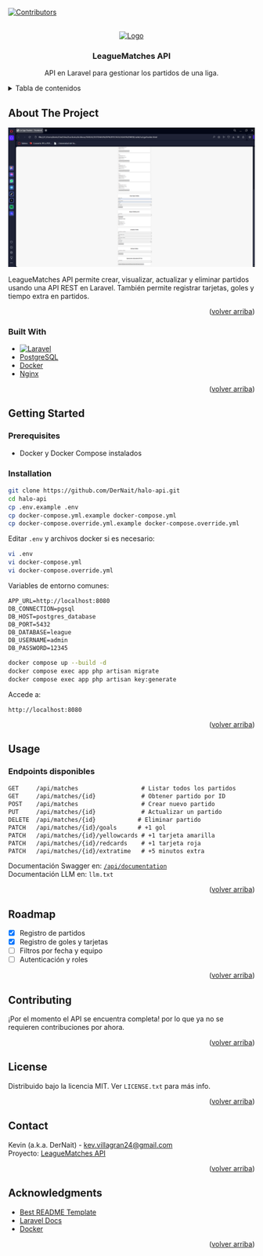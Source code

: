 <!-- Improved compatibility of back to top link: See: https://github.com/othneildrew/Best-README-Template/pull/73 -->
<a id="readme-top"></a>

[![Contributors][contributors-shield]][contributors-url]

<!-- PROJECT LOGO -->
<br />
<div align="center">
  <a href="https://github.com/DerNait/halo-api">
    <img src="images/logo.png" alt="Logo" width="80" height="80">
  </a>

<h3 align="center">LeagueMatches API</h3>

  <p align="center">
    API en Laravel para gestionar los partidos de una liga.
  </p>
</div>


<details>
  <summary>Tabla de contenidos</summary>
  <ol>
    <li><a href="#about-the-project">Acerca del proyecto</a>
      <ul><li><a href="#built-with">Tecnologías</a></li></ul>
    </li>
    <li><a href="#getting-started">Comenzando</a>
      <ul>
        <li><a href="#prerequisites">Requisitos previos</a></li>
        <li><a href="#installation">Instalación</a></li>
      </ul>
    </li>
    <li><a href="#usage">Uso</a></li>
    <li><a href="#roadmap">Roadmap</a></li>
    <li><a href="#contributing">Contribuciones</a></li>
    <li><a href="#license">Licencia</a></li>
    <li><a href="#contact">Contacto</a></li>
    <li><a href="#acknowledgments">Agradecimientos</a></li>
  </ol>
</details>


## About The Project

![LeagueMatches Frontend](image.png)

LeagueMatches API permite crear, visualizar, actualizar y eliminar partidos usando una API REST en Laravel. También permite registrar tarjetas, goles y tiempo extra en partidos.

<p align="right">(<a href="#readme-top">volver arriba</a>)</p>


### Built With

* [![Laravel][Laravel.com]][Laravel-url]
* [PostgreSQL](https://www.postgresql.org/)
* [Docker](https://www.docker.com/)
* [Nginx](https://www.nginx.com/)

<p align="right">(<a href="#readme-top">volver arriba</a>)</p>


## Getting Started

### Prerequisites

- Docker y Docker Compose instalados

### Installation

```bash
git clone https://github.com/DerNait/halo-api.git
cd halo-api
cp .env.example .env
cp docker-compose.yml.example docker-compose.yml
cp docker-compose.override.yml.example docker-compose.override.yml
```

Editar `.env` y archivos docker si es necesario:
```bash
vi .env
vi docker-compose.yml
vi docker-compose.override.yml
```

Variables de entorno comunes:
```dotenv
APP_URL=http://localhost:8080
DB_CONNECTION=pgsql
DB_HOST=postgres_database
DB_PORT=5432
DB_DATABASE=league
DB_USERNAME=admin
DB_PASSWORD=12345
```

```bash
docker compose up --build -d
docker compose exec app php artisan migrate
docker compose exec app php artisan key:generate
```

Accede a:
```
http://localhost:8080
```

<p align="right">(<a href="#readme-top">volver arriba</a>)</p>


## Usage

### Endpoints disponibles

```http
GET     /api/matches                  # Listar todos los partidos
GET     /api/matches/{id}             # Obtener partido por ID
POST    /api/matches                  # Crear nuevo partido
PUT     /api/matches/{id}             # Actualizar un partido
DELETE  /api/matches/{id}            # Eliminar partido
PATCH   /api/matches/{id}/goals      # +1 gol
PATCH   /api/matches/{id}/yellowcards # +1 tarjeta amarilla
PATCH   /api/matches/{id}/redcards    # +1 tarjeta roja
PATCH   /api/matches/{id}/extratime   # +5 minutos extra
```

Documentación Swagger en: [`/api/documentation`](http://localhost:8080/api/documentation)  
Documentación LLM en: `llm.txt`

<p align="right">(<a href="#readme-top">volver arriba</a>)</p>


## Roadmap

- [x] Registro de partidos
- [x] Registro de goles y tarjetas
- [ ] Filtros por fecha y equipo
- [ ] Autenticación y roles

<p align="right">(<a href="#readme-top">volver arriba</a>)</p>


## Contributing

¡Por el momento el API se encuentra completa! por lo que ya no se requieren contribuciones por ahora.

<p align="right">(<a href="#readme-top">volver arriba</a>)</p>


## License

Distribuido bajo la licencia MIT. Ver `LICENSE.txt` para más info.

<p align="right">(<a href="#readme-top">volver arriba</a>)</p>


## Contact

Kevin (a.k.a. DerNait) - kev.villagran24@gmail.com  
Proyecto: [LeagueMatches API](https://github.com/DerNait/league-matches-api)

<p align="right">(<a href="#readme-top">volver arriba</a>)</p>


## Acknowledgments

- [Best README Template](https://github.com/othneildrew/Best-README-Template)
- [Laravel Docs](https://laravel.com/docs)
- [Docker](https://docs.docker.com/)

<p align="right">(<a href="#readme-top">volver arriba</a>)</p>


<!-- MARKDOWN LINKS & IMAGES -->
[Laravel.com]: https://img.shields.io/badge/Laravel-FF2D20?style=for-the-badge&logo=laravel&logoColor=white
[Laravel-url]: https://laravel.com

[contributors-shield]: https://img.shields.io/github/contributors/DerNait/halo-api.svg?style=for-the-badge
[contributors-url]: https://github.com/DerNait/

[product-screenshot]: image.png